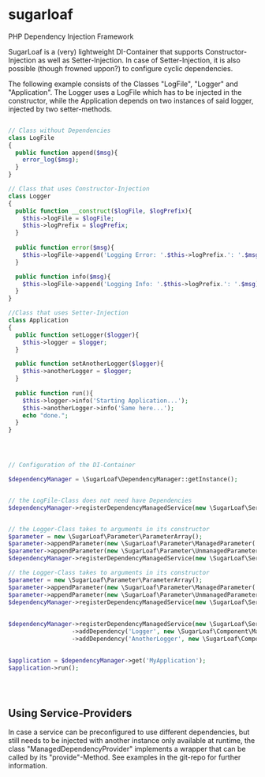 sugarloaf
=========

PHP Dependency Injection Framework 

SugarLoaf is a (very) lightweight DI-Container that supports Constructor-Injection as well as Setter-Injection. In case of Setter-Injection, it is also possible (though frowned uppon?) to configure cyclic dependencies.

The following example consists of the Classes "LogFile", "Logger" and "Application". The Logger uses a LogFile which has to be injected in the constructor, while the Application depends on two instances of said logger, injected by two setter-methods.



```php

// Class without Dependencies
class LogFile
{
  public function append($msg){
    error_log($msg);
  }
}

// Class that uses Constructor-Injection
class Logger
{
  public function __construct($logFile, $logPrefix){
    $this->logFile = $logFile;
    $this->logPrefix = $logPrefix;
  }
  
  public function error($msg){
    $this->logFile->append('Logging Error: '.$this->logPrefix.': '.$msg);
  }

  public function info($msg){
    $this->logFile->append('Logging Info: '.$this->logPrefix.': '.$msg);
  }
}

//Class that uses Setter-Injection
class Application
{
  public function setLogger($logger){
    $this->logger = $logger;
  }

  public function setAnotherLogger($logger){
    $this->anotherLogger = $logger;
  }
  
  public function run(){
    $this->logger->info('Starting Application...');
    $this->anotherLogger->info('Same here...');
    echo "done.";
  }
}




// Configuration of the DI-Container

$dependencyManager = \SugarLoaf\DependencyManager::getInstance();


// the LogFile-Class does not need have Dependencies
$dependencyManager->registerDependencyManagedService(new \SugarLoaf\Service\ManagedService('LogFile'));


// the Logger-Class takes to arguments in its constructor
$parameter = new \SugarLoaf\Parameter\ParameterArray();
$parameter->appendParameter(new \SugarLoaf\Parameter\ManagedParameter('LogFile'));
$parameter->appendParameter(new \SugarLoaf\Parameter\UnmanagedParameter('My_Prefix'));
$dependencyManager->registerDependencyManagedService(new \SugarLoaf\Service\ManagedSingleton('Logger','Logger',$parameter));

// the Logger-Class takes to arguments in its constructor
$parameter = new \SugarLoaf\Parameter\ParameterArray();
$parameter->appendParameter(new \SugarLoaf\Parameter\ManagedParameter('LogFile'));
$parameter->appendParameter(new \SugarLoaf\Parameter\UnmanagedParameter('Another_Prefix'));
$dependencyManager->registerDependencyManagedService(new \SugarLoaf\Service\ManagedSingleton('LoggerTwo','Logger',$parameter));
                  
    
$dependencyManager->registerDependencyManagedService(new \SugarLoaf\Service\ManagedService('MyApplication','Application'))
                  ->addDependency('Logger', new \SugarLoaf\Component\ManagedDependency('Logger'))
                  ->addDependency('AnotherLogger', new \SugarLoaf\Component\ManagedDependency('LoggerTwo'));
                  

$application = $dependencyManager->get('MyApplication');
$application->run();





```

Using Service-Providers
-----------------------

In case a service can be preconfigured to use different dependencies, but still needs to be injected with another instance only available at runtime, the class "ManagedDependencyProvider" implements a wrapper that can be called by its "provide"-Method. See examples in the git-repo for further information.
